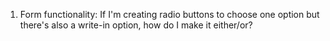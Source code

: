 1. Form functionality: If I'm creating radio buttons to choose one option but there's also a write-in option, how do I make it
either/or?
